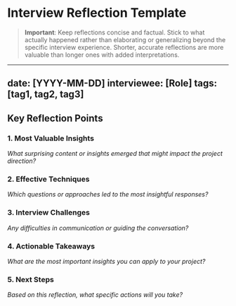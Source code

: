 # Interview Reflection Template

> **Important**: Keep reflections concise and factual. Stick to what actually happened rather than elaborating or generalizing beyond the specific interview experience. Shorter, accurate reflections are more valuable than longer ones with added interpretations.

---
date: [YYYY-MM-DD]
interviewee: [Role]
tags: [tag1, tag2, tag3]
---

## Key Reflection Points

### 1. Most Valuable Insights
*What surprising content or insights emerged that might impact the project direction?*

### 2. Effective Techniques
*Which questions or approaches led to the most insightful responses?*

### 3. Interview Challenges
*Any difficulties in communication or guiding the conversation?*

### 4. Actionable Takeaways
*What are the most important insights you can apply to your project?*

### 5. Next Steps
*Based on this reflection, what specific actions will you take?*

